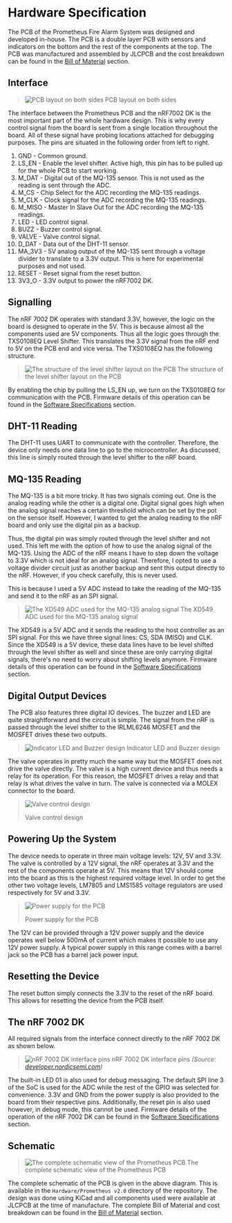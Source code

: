 # Hardware Specification
The PCB of the Prometheus Fire Alarm System was designed and developed in-house. The PCB is a double layer PCB with sensors and indicators on the bottom and the rest of the components at the top. The PCB was manufactured and assembled by JLCPCB and the cost breakdown can be found in the [Bill of Material](./Bill_of_Material.md) section.
## Interface
> ![PCB layout on both sides](./Figures/Prometheus_PCB.drawio.png)
> PCB layout on both sides

The interface between the Prometheus PCB and the nRF7002 DK is the most important part of the whole hardware design. This is why every control signal from the board is sent from a single location throughout the board. All of these signal have probing locations attached for debugging purposes. The pins are situated in the following order from left to right.

1. GND - Common ground.
2. LS_EN - Enable the level shifter. Active high, this pin has to be pulled up for the whole PCB to start working.
3. M_DAT - Digital out of the MQ-135 sensor. This is not used as the reading is sent through the ADC.
4. M_CS - Chip Select for the ADC recording the MQ-135 readings.
5. M_CLK - Clock signal for the ADC recording the MQ-135 readings.
7. M_MISO - Master In Slave Out for the ADC recording the MQ-135 readings.
8. LED - LED control signal.
9. BUZZ - Buzzer control signal.
10. VALVE - Valve control signal.
11. D_DAT - Data out of the DHT-11 sensor.
12. MA_3V3 - 5V analog output of the MQ-135 sent through a voltage divider to translate to a 3.3V output. This is here for experimental purposes and not used.
13. RESET - Reset signal from the reset button.
14. 3V3_O - 3.3V output to power the nRF7002 DK.

## Signalling
The nRF 7002 DK operates with standard 3.3V, however, the logic on the board is designed to operate in the 5V. This is because almost all the components used are 5V components. Thus all the logic goes through the TXS0108EQ Level Shifter. This translates the 3.3V signal from the nRF end to 5V on the PCB end and vice versa. The TXS0108EQ has the following structure.

> ![The structure of the level shifter layout on the PCB](./Figures/Level_Shifter.png)
> The structure of the level shifter layout on the PCB

By enabling the chip by pulling the LS_EN up, we turn on the TXS0108EQ for communication with the PCB. Firmware details of this operation can be found in the [Software Specifications](./Software_Specifications.md) section.

## DHT-11 Reading
The DHT-11 uses UART to communicate with the controller. Therefore, the device only needs one data line to go to the microcontroller. As discussed, this line is simply routed through the level shifter to the nRF board.

## MQ-135 Reading
The MQ-135 is a bit more tricky. It has two signals coming out. One is the analog reading while the other is a digital one. Digital signal goes high when the analog signal reaches a certain threshold which can be set by the pot on the sensor itself. However, I wanted to get the analog reading to the nRF board and only use the digital pin as a backup.

Thus, the digital pin was simply routed through the level shifter and not used. This left me with the option of how to use the analog signal of the MQ-135. Using the ADC of the nRF means I have to step down the voltage to 3.3V which is not ideal for an analog signal. Therefore, I opted to use a voltage divider circuit just as another backup and sent this output directly to the nRF. However, if you check carefully, this is never used.

This is because I used a 5V ADC instead to take the reading of the MQ-135 and send it to the nRF as an SPI signal.

> ![The XD549 ADC used for the MQ-135 analog signal](./Figures/ADC.png)
> The XD549 ADC used for the MQ-135 analog signal

The XD549 is a 5V ADC and it sends the reading to the host controller as an SPI signal. For this we have three signal lines: CS, SDA (MISO) and CLK. Since the XD549 is a 5V device, these data lines have to be level shifted through the level shifter as well and since these are only carrying digital signals, there's no need to worry about shifting levels anymore. Firmware details of this operation can be found in the [Software Specifications](./Software_Specifications.md) section.

## Digital Output Devices
The PCB also features three digital IO devices. The buzzer and LED are quite straightforward and the circuit is simple. The signal from the nRF is passed through the level shifter to the IRLML6246 MOSFET and the MOSFET drives these two outputs.
> ![Indicator LED and Buzzer design](./Figures/Digital_IO.png)
> Indicator LED and Buzzer design

The valve operates in pretty much the same way but the MOSFET does not drive the valve directly. The valve is a high current device and thus needs a relay for its operation. For this reason, the MOSFET drives a relay and that relay is what drives the valve in turn. The valve is connected via a MOLEX connector to the board.
> ![Valve control design](./Figures/Relay.png)
>
> Valve control design

## Powering Up the System
The device needs to operate in three main voltage levels: 12V, 5V and 3.3V. The valve is controlled by a 12V signal, the nRF operates at 3.3V and the rest of the components operate at 5V. This means that 12V should come into the board as this is the highest required voltage level. In order to get the other two voltage levels, LM7805 and LMS1585 voltage regulators are used respectively for 5V and 3.3V. 
> ![Power supply for the PCB](./Figures/Power_Supply.png)
>
> Power supply for the PCB

The 12V can be provided through a 12V power supply and the device operates well below 500mA of current which makes it possible to use any 12V power supply. A typical power supply in this range comes with a barrel jack so the PCB has a barrel jack power input.

## Resetting the Device
The reset button simply connects the 3.3V to the reset of the nRF board. This allows for resetting the device from the PCB itself.

## The nRF 7002 DK
All required signals from the interface connect directly to the nRF 7002 DK as shown below.
> ![nRF 7002 DK interface pins](./Figures/nRF_7002_DK.png)
> nRF 7002 DK interface pins *(Source: [developer.nordicsemi.com](https://developer.nordicsemi.com/nRF_Connect_SDK/doc/2.2.0/nrf/_images/nrf7002dk.jpg))*

The built-in LED 01 is also used for debug messaging. The default SPI line 3 of the SoC is used for the ADC while the rest of the GPIO was selected for convenience. 3.3V and GND from the power supply is also provided to the board from their respective pins. Additionally, the reset pin is also used however, in debug mode, this cannot be used. Firmware details of the operation of the nRF 7002 DK can be found in the [Software Specifications](./Software_Specifications.md) section.

## Schematic
> ![The complete schematic view of the Prometheus PCB](./Figures/Schematic.png)
> The complete schematic view of the Prometheus PCB

The complete schematic of the PCB is given in the above diagram. This is available in the `Hardware/Prometheus v2.0` directory of the repository. The design was done using KiCad and all components used were available at JLCPCB at the time of manufacture. The complete Bill of Material and cost breakdown can be found in the [Bill of Material](./Bill_of_Material.md) section.